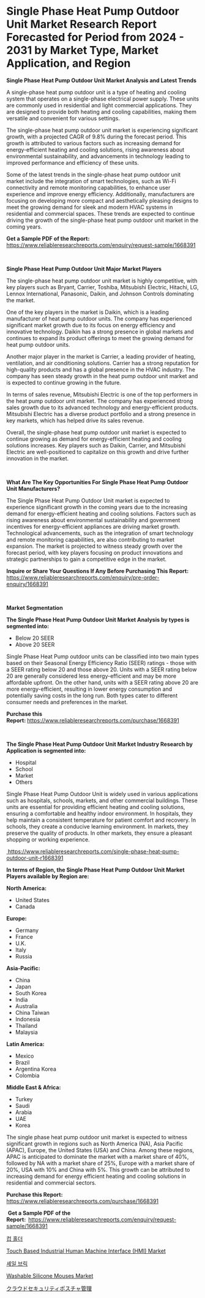 <p><h1>Single Phase Heat Pump Outdoor Unit Market Research Report Forecasted for Period from 2024 -  2031 by Market Type, Market Application, and Region</h1></p><p><strong>Single Phase Heat Pump Outdoor Unit Market Analysis and Latest Trends</strong></p>
<p><p>A single-phase heat pump outdoor unit is a type of heating and cooling system that operates on a single-phase electrical power supply. These units are commonly used in residential and light commercial applications. They are designed to provide both heating and cooling capabilities, making them versatile and convenient for various settings.</p><p>The single-phase heat pump outdoor unit market is experiencing significant growth, with a projected CAGR of 9.8% during the forecast period. This growth is attributed to various factors such as increasing demand for energy-efficient heating and cooling solutions, rising awareness about environmental sustainability, and advancements in technology leading to improved performance and efficiency of these units.</p><p>Some of the latest trends in the single-phase heat pump outdoor unit market include the integration of smart technologies, such as Wi-Fi connectivity and remote monitoring capabilities, to enhance user experience and improve energy efficiency. Additionally, manufacturers are focusing on developing more compact and aesthetically pleasing designs to meet the growing demand for sleek and modern HVAC systems in residential and commercial spaces. These trends are expected to continue driving the growth of the single-phase heat pump outdoor unit market in the coming years.</p></p>
<p><strong>Get a Sample PDF of the Report:&nbsp;</strong> <a href="https://www.reliableresearchreports.com/enquiry/request-sample/1668391">https://www.reliableresearchreports.com/enquiry/request-sample/1668391</a></p>
<p>&nbsp;</p>
<p><strong>Single Phase Heat Pump Outdoor Unit Major Market Players</strong></p>
<p><p>The single-phase heat pump outdoor unit market is highly competitive, with key players such as Bryant, Carrier, Toshiba, Mitsubishi Electric, Hitachi, LG, Lennox International, Panasonic, Daikin, and Johnson Controls dominating the market.</p><p>One of the key players in the market is Daikin, which is a leading manufacturer of heat pump outdoor units. The company has experienced significant market growth due to its focus on energy efficiency and innovative technology. Daikin has a strong presence in global markets and continues to expand its product offerings to meet the growing demand for heat pump outdoor units.</p><p>Another major player in the market is Carrier, a leading provider of heating, ventilation, and air conditioning solutions. Carrier has a strong reputation for high-quality products and has a global presence in the HVAC industry. The company has seen steady growth in the heat pump outdoor unit market and is expected to continue growing in the future.</p><p>In terms of sales revenue, Mitsubishi Electric is one of the top performers in the heat pump outdoor unit market. The company has experienced strong sales growth due to its advanced technology and energy-efficient products. Mitsubishi Electric has a diverse product portfolio and a strong presence in key markets, which has helped drive its sales revenue.</p><p>Overall, the single-phase heat pump outdoor unit market is expected to continue growing as demand for energy-efficient heating and cooling solutions increases. Key players such as Daikin, Carrier, and Mitsubishi Electric are well-positioned to capitalize on this growth and drive further innovation in the market.</p></p>
<p>&nbsp;</p>
<p><strong>What Are The Key Opportunities For Single Phase Heat Pump Outdoor Unit Manufacturers?</strong></p>
<p><p>The Single Phase Heat Pump Outdoor Unit market is expected to experience significant growth in the coming years due to the increasing demand for energy-efficient heating and cooling solutions. Factors such as rising awareness about environmental sustainability and government incentives for energy-efficient appliances are driving market growth. Technological advancements, such as the integration of smart technology and remote monitoring capabilities, are also contributing to market expansion. The market is projected to witness steady growth over the forecast period, with key players focusing on product innovations and strategic partnerships to gain a competitive edge in the market.</p></p>
<p><strong>Inquire or Share Your Questions If Any Before Purchasing This Report:</strong> <a href="https://www.reliableresearchreports.com/enquiry/pre-order-enquiry/1668391">https://www.reliableresearchreports.com/enquiry/pre-order-enquiry/1668391</a></p>
<p>&nbsp;</p>
<p><strong>Market Segmentation</strong></p>
<p><strong>The Single Phase Heat Pump Outdoor Unit Market Analysis by types is segmented into:</strong></p>
<p><ul><li>Below 20 SEER</li><li>Above 20 SEER</li></ul></p>
<p><p>Single Phase Heat Pump outdoor units can be classified into two main types based on their Seasonal Energy Efficiency Ratio (SEER) ratings - those with a SEER rating below 20 and those above 20. Units with a SEER rating below 20 are generally considered less energy-efficient and may be more affordable upfront. On the other hand, units with a SEER rating above 20 are more energy-efficient, resulting in lower energy consumption and potentially saving costs in the long run. Both types cater to different consumer needs and preferences in the market.</p></p>
<p><strong>Purchase this Report:&nbsp;</strong><a href="https://www.reliableresearchreports.com/purchase/1668391">https://www.reliableresearchreports.com/purchase/1668391</a></p>
<p>&nbsp;</p>
<p><strong>The Single Phase Heat Pump Outdoor Unit Market Industry Research by Application is segmented into:</strong></p>
<p><ul><li>Hospital</li><li>School</li><li>Market</li><li>Others</li></ul></p>
<p><p>Single Phase Heat Pump Outdoor Unit is widely used in various applications such as hospitals, schools, markets, and other commercial buildings. These units are essential for providing efficient heating and cooling solutions, ensuring a comfortable and healthy indoor environment. In hospitals, they help maintain a consistent temperature for patient comfort and recovery. In schools, they create a conducive learning environment. In markets, they preserve the quality of products. In other markets, they ensure a pleasant shopping or working experience.</p></p>
<p><a href="https://www.reliableresearchreports.com/single-phase-heat-pump-outdoor-unit-r1668391">&nbsp;https://www.reliableresearchreports.com/single-phase-heat-pump-outdoor-unit-r1668391</a></p>
<p><strong>In terms of Region, the Single Phase Heat Pump Outdoor Unit Market Players available by Region are:</strong></p>
<p>
    <p> <strong> North America: </strong>
        <ul>
            <li>United States</li>
            <li>Canada</li>
        </ul>
        </p> 
    <p> <strong> Europe: </strong>
        <ul>
            <li>Germany</li>
            <li>France</li>
            <li>U.K.</li>
            <li>Italy</li>
            <li>Russia</li>
        </ul>
        </p> 
    <p> <strong> Asia-Pacific: </strong>
        <ul>
            <li>China</li>
            <li>Japan</li>
            <li>South Korea</li>
            <li>India</li>
            <li>Australia</li>
            <li>China Taiwan</li>
            <li>Indonesia</li>
            <li>Thailand</li>
            <li>Malaysia</li>
        </ul>
        </p> 
    <p> <strong> Latin America: </strong>
        <ul>
            <li>Mexico</li>
            <li>Brazil</li>
            <li>Argentina Korea</li>
            <li>Colombia</li>
        </ul>
        </p> 
    <p> <strong> Middle East & Africa: </strong>
        <ul>
            <li>Turkey</li>
            <li>Saudi</li>
            <li>Arabia</li>
            <li>UAE</li>
            <li>Korea</li>
        </ul>
    </p>
    </p>
<p><p>The single phase heat pump outdoor unit market is expected to witness significant growth in regions such as North America (NA), Asia Pacific (APAC), Europe, the United States (USA) and China. Among these regions, APAC is anticipated to dominate the market with a market share of 40%, followed by NA with a market share of 25%, Europe with a market share of 20%, USA with 10% and China with 5%. This growth can be attributed to increasing demand for energy efficient heating and cooling solutions in residential and commercial sectors.</p></p>
<p><strong>Purchase this Report: </strong><a href="https://www.reliableresearchreports.com/purchase/1668391">https://www.reliableresearchreports.com/purchase/1668391</a></p>
<p>&nbsp;<strong>Get a Sample PDF of the Report:&nbsp;&nbsp;</strong><a href="https://www.reliableresearchreports.com/enquiry/request-sample/1668391">https://www.reliableresearchreports.com/enquiry/request-sample/1668391</a></p>
<p><strong></strong></p>
<p><p><a href="https://medium.com/@simeonbode1/%EC%BB%B5-%ED%99%80%EB%8D%94-%EC%8B%9C%EC%9E%A5-%EC%8B%9C%EC%9E%A5-%EC%A0%90%EC%9C%A0%EC%9C%A8-%EC%8B%9C%EC%9E%A5-%EB%8F%99%ED%96%A5-%EB%B0%8F-%EB%AF%B8%EB%9E%98-%EC%84%B1%EC%9E%A5-%ED%83%90%EC%83%89-045446a3ad71">컵 홀더</a></p><p><a href="https://github.com/yemakinde/Market-Research-Report-List-2/blob/main/touch-based-industrial-human-machine-interface-hmi-market.md">Touch Based Industrial Human Machine Interface (HMI) Market</a></p><p><a href="https://github.com/TitusBoyer1/Market-Research-Report-List-1/blob/main/734439442006.md">셰일 브릭</a></p><p><a href="https://www.linkedin.com/pulse/washable-silicone-mouses-market-share-evolution-growth-trends-jubuc?trackingId=R12IsMsTywT6N0FdmzxvzQ%3D%3D">Washable Silicone Mouses Market</a></p><p><a href="https://medium.com/@mad.jake/%E3%82%AF%E3%83%A9%E3%82%A6%E3%83%89%E3%82%BB%E3%82%AD%E3%83%A5%E3%83%AA%E3%83%86%E3%82%A3%E3%83%9D%E3%82%B9%E3%83%88%E3%83%81%E3%83%A3%E3%83%BC%E3%83%9E%E3%83%8D%E3%82%B8%E3%83%A1%E3%83%B3%E3%83%88%E5%B8%82%E5%A0%B4-%E5%B8%82%E5%A0%B4cagr-%E5%B8%82%E5%A0%B4%E3%83%88%E3%83%AC%E3%83%B3%E3%83%89-%E3%81%8A%E3%82%88%E3%81%B3%E6%88%90%E9%95%B7%E6%88%A6%E7%95%A5%E3%81%AB%E9%96%A2%E3%81%99%E3%82%8B%E6%B4%9E%E5%AF%9F-8e229c4bc0ba">クラウドセキュリティポスチャ管理</a></p></p>